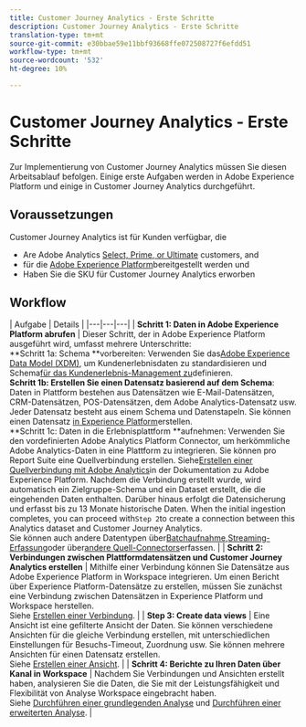 ```yaml
---
title: Customer Journey Analytics - Erste Schritte
description: Customer Journey Analytics - Erste Schritte
translation-type: tm+mt
source-git-commit: e30bbae59e11bbf93668ffe072508727f6efdd51
workflow-type: tm+mt
source-wordcount: '532'
ht-degree: 10%

---
```



# Customer Journey Analytics - Erste Schritte

Zur Implementierung von Customer Journey Analytics müssen Sie diesen Arbeitsablauf befolgen. Einige erste Aufgaben werden in Adobe Experience Platform und einige in Customer Journey Analytics durchgeführt.

## Voraussetzungen

Customer Journey Analytics ist für Kunden verfügbar, die

* Are Adobe Analytics [Select, Prime, or Ultimate](https://www.adobe.com/analytics/compare-adobe-analytics-packages.html) customers, and
* für die [Adobe Experience Platform](https://www.adobe.com/de/experience-platform.html)bereitgestellt werden und
* Haben Sie die SKU für Customer Journey Analytics erworben

## Workflow

| Aufgabe | Details |
|---|---|---|
| **Schritt 1: Daten in Adobe Experience Platform abrufen** | Dieser Schritt, der in Adobe Experience Platform ausgeführt wird, umfasst mehrere Unterschritte:<br>**Schritt 1a: Schema **vorbereiten: Verwenden Sie das[Adobe Experience Data Model (XDM)](https://www.adobe.io/apis/experienceplatform/home/xdm.html), um Kundenerlebnisdaten zu standardisieren und Schema[für das Kundenerlebnis-Management zu](https://www.adobe.io/apis/experienceplatform/home/tutorials/alltutorials.html#!api-specification/markdown/narrative/tutorials/schema_editor_tutorial/schema_editor_tutorial.md)definieren.<br>**Schritt 1b: Erstellen Sie einen Datensatz basierend auf dem Schema**: Daten in Plattform bestehen aus Datensätzen wie E-Mail-Datensätzen, CRM-Datensätzen, POS-Datensätzen, dem Adobe Analytics-Datensatz usw. Jeder Datensatz besteht aus einem Schema und Datenstapeln. Sie können einen Datensatz [in Experience Platform](https://www.adobe.io/apis/experienceplatform/home/tutorials/alltutorials.html#!api-specification/markdown/narrative/tutorials/creating_a_dataset_tutorial/creating_a_dataset_tutorial.md)erstellen.<br>**Schritt 1c: Daten in die Erlebnisplattform **aufnehmen: Verwenden Sie den vordefinierten Adobe Analytics Platform Connector, um herkömmliche Adobe Analytics-Daten in eine Plattform zu integrieren. Sie können pro Report Suite eine Quellverbindung erstellen. Siehe[Erstellen einer Quellverbindung mit Adobe Analytics](https://www.adobe.io/apis/experienceplatform/home/tutorials/alltutorials.html#!api-specification/markdown/narrative/tutorials/sources_tutorial/adobe-analytics-ui-tutorial.md)in der Dokumentation zu Adobe Experience Platform. Nachdem die Verbindung erstellt wurde, wird automatisch ein Zielgruppe-Schema und ein Dataset erstellt, die die eingehenden Daten enthalten. Darüber hinaus erfolgt die Datensicherung und erfasst bis zu 13 Monate historische Daten. When the initial ingestion completes, you can proceed with`Step 2`to create a connection between this Analytics dataset and Customer Journey Analytics.<br>Sie können auch andere Datentypen über[Batchaufnahme](https://www.adobe.io/apis/experienceplatform/home/data-ingestion/data-ingestion-services.html#!api-specification/markdown/narrative/technical_overview/ingest_architectural_overview/ingest_architectural_overview.md),[Streaming-Erfassung](https://www.adobe.io/apis/experienceplatform/home/data-ingestion/data-ingestion-services.html#!api-specification/markdown/narrative/technical_overview/streaming_ingest/streaming_ingest_overview.md)oder über[andere Quell-Connectors](https://www.adobe.io/apis/experienceplatform/home/data-ingestion/data-ingestion-services.html#!api-specification/markdown/narrative/technical_overview/acp_connectors_overview/acp-connectors-overview.md)erfassen. |
| **Schritt 2: Verbindungen zwischen Plattformdatensätzen und Customer Journey Analytics erstellen** | Mithilfe einer Verbindung können Sie Datensätze aus Adobe Experience Platform in Workspace integrieren. Um einen Bericht über Experience Platform-Datensätze zu erstellen, müssen Sie zunächst eine Verbindung zwischen Datensätzen in Experience Platform und Workspace herstellen.<br>Siehe [Erstellen einer Verbindung](/help/connections/create-connection.md). |
| **Step 3: Create data views** | Eine Ansicht ist eine gefilterte Ansicht der Daten. Sie können verschiedene Ansichten für die gleiche Verbindung erstellen, mit unterschiedlichen Einstellungen für Besuchs-Timeout, Zuordnung usw. Sie können mehrere Ansichten für einen Datensatz erstellen.<br>Siehe [Erstellen einer Ansicht](/help/data-views/create-dataview.md). |
| **Schritt 4: Berichte zu Ihren Daten über Kanal in Workspace** | Nachdem Sie Verbindungen und Ansichten erstellt haben, analysieren Sie die Daten, die Sie mit der Leistungsfähigkeit und Flexibilität von Analyse Workspace eingebracht haben.<br>Siehe [Durchführen einer grundlegenden Analyse](/help/projects/perform-basic-analysis.md) und [Durchführen einer erweiterten Analyse](/help/projects/perform-adv-analysis.md). |
